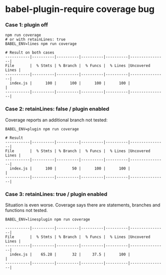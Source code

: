 # babel-plugin-require coverage bug

### Case 1: plugin off

```
npm run coverage
# or with retainLines: true
BABEL_ENV=lines npm run coverage

# Result on both cases
-----------|----------|----------|----------|----------|----------------|
File       |  % Stmts | % Branch |  % Funcs |  % Lines |Uncovered Lines |
-----------|----------|----------|----------|----------|----------------|
  index.js |      100 |      100 |      100 |      100 |                |
-----------|----------|----------|----------|----------|----------------|
```


### Case 2: retainLines: false / plugin enabled

Coverage reports an additional branch not tested:

```
BABEL_ENV=plugin npm run coverage

# Result
-----------|----------|----------|----------|----------|----------------|
File       |  % Stmts | % Branch |  % Funcs |  % Lines |Uncovered Lines |
-----------|----------|----------|----------|----------|----------------|
  index.js |      100 |       50 |      100 |      100 |                |
-----------|----------|----------|----------|----------|----------------|
```


### Case 3: retainLines: true / plugin enabled

Situation is even worse. Coverage says there are statements, branches and functions not tested.

```
BABEL_ENV=linesplugin npm run coverage

-----------|----------|----------|----------|----------|----------------|
File       |  % Stmts | % Branch |  % Funcs |  % Lines |Uncovered Lines |
-----------|----------|----------|----------|----------|----------------|
  index.js |    65.28 |       32 |     37.5 |      100 |                |
-----------|----------|----------|----------|----------|----------------|

```
